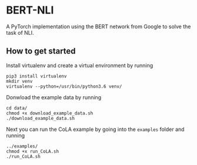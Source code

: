 # BERT-NLI
A PyTorch implementation using the BERT network from Google to solve the task of NLI.

## How to get started
Install virtualenv and create a virtual environment by running
```shell
pip3 install virtualenv
mkdir venv
virtualenv --python=/usr/bin/python3.6 venv/
```

Donwload the example data by running
```shell
cd data/
chmod +x download_example_data.sh
./download_example_data.sh
```

Next you can run the CoLA example by going into the `examples` folder and running
```shell
../examples/
chmod +x run_CoLA.sh
./run_CoLA.sh
```
